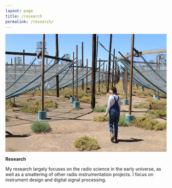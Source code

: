 ```yaml
---
layout: page
title: /research
permalink: /research/
---
```


<p align="center">
<img src="./graphics/IMG_6110.JPG" alt="HERA"  width=551 height=368 align="center">
</p>
  
<p align="center">
  
  <b> Research </b>
  
My research largely focuses on the radio science in the early universe, as well as a smattering of other radio instrumentation projects. I focus on instrument design and digital signal processing. 
  
</p>
